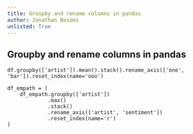 ```yaml
---
title: Groupby and rename columns in pandas
author: Jonathan Besomi
unlisted: True
---
```




## Groupby and rename columns in pandas

```
df.groupby(['artist']).mean().stack().rename_axis(['one', 'bar']).reset_index(name='ooo')
```

```
df_empath = (
    df_empath.groupby(['artist'])
             .max()
             .stack()
             .rename_axis(['artist', 'sentiment'])
             .reset_index(name='r')
)
```
